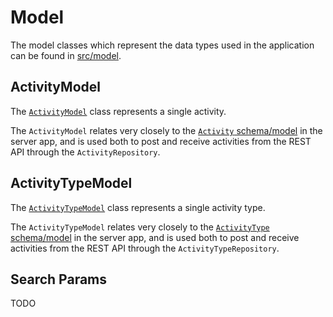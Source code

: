 # Model

The model classes which represent the data types used in the application can be found in [src/model](../src/model).

## ActivityModel

The [`ActivityModel`](../src/model/ActivityModel.js) class represents a single activity.

The `ActivityModel` relates very closely to the [`Activity` schema/model](../../server/src/model/Activity.js) in the server app, and is used both to post and receive activities from the REST API through the `ActivityRepository`.

## ActivityTypeModel

The [`ActivityTypeModel`](../src/model/ActivityTypeModel.js) class represents a single activity type.

The `ActivityTypeModel` relates very closely to the [`ActivityType` schema/model](../../server/src/model/ActivityType.js) in the server app, and is used both to post and receive activities from the REST API through the `ActivityTypeRepository`.

## Search Params

TODO
